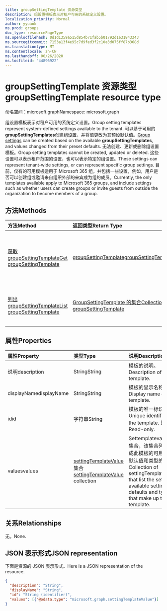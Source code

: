 ```yaml
---
title: groupSettingTemplate 资源类型
description: 组设置模板表示对租户可用的系统定义设置。
localization_priority: Normal
author: yyuank
ms.prod: groups
doc_type: resourcePageType
ms.openlocfilehash: 0d1d1359a515d854b71fab5b01792d1e31843343
ms.sourcegitcommit: 7153a13f4e95c7d9fed3f2c10a3d075ff87b368d
ms.translationtype: MT
ms.contentlocale: zh-CN
ms.lasthandoff: 06/26/2020
ms.locfileid: "44896922"
---
```

# <a name="groupsettingtemplate-resource-type"></a><span data-ttu-id="d7290-103">groupSettingTemplate 资源类型</span><span class="sxs-lookup"><span data-stu-id="d7290-103">groupSettingTemplate resource type</span></span>

<span data-ttu-id="d7290-104">命名空间：microsoft.graph</span><span class="sxs-lookup"><span data-stu-id="d7290-104">Namespace: microsoft.graph</span></span>

<span data-ttu-id="d7290-105">组设置模板表示对租户可用的系统定义设置。</span><span class="sxs-lookup"><span data-stu-id="d7290-105">Group setting templates represent system-defined settings available to the tenant.</span></span> <span data-ttu-id="d7290-106">可以基于可用的**groupSettingTemplates**创建[组设置](groupsetting.md)，并将值更改为其预设默认值。</span><span class="sxs-lookup"><span data-stu-id="d7290-106">[Group settings](groupsetting.md) can be created based on the available **groupSettingTemplates**, and values changed from their preset defaults.</span></span> <span data-ttu-id="d7290-107">无法创建、更新或删除组设置模板。</span><span class="sxs-lookup"><span data-stu-id="d7290-107">Group setting templates cannot be created, updated or deleted.</span></span> <span data-ttu-id="d7290-108">这些设置可以表示租户范围的设置，也可以表示特定的组设置。</span><span class="sxs-lookup"><span data-stu-id="d7290-108">These settings can represent tenant-wide settings, or can represent specific group settings.</span></span> <span data-ttu-id="d7290-109">目前，仅有的可用模板适用于 Microsoft 365 组，并包括一些设置，例如，用户是否可以创建组或邀请来自组织外部的来宾成为组的成员。</span><span class="sxs-lookup"><span data-stu-id="d7290-109">Currently, the only templates available apply to Microsoft 365 groups, and include settings such as whether users can create groups or invite guests from outside the organization to become members of a group.</span></span>

## <a name="methods"></a><span data-ttu-id="d7290-110">方法</span><span class="sxs-lookup"><span data-stu-id="d7290-110">Methods</span></span>

| <span data-ttu-id="d7290-111">方法</span><span class="sxs-lookup"><span data-stu-id="d7290-111">Method</span></span> | <span data-ttu-id="d7290-112">返回类型</span><span class="sxs-lookup"><span data-stu-id="d7290-112">Return Type</span></span> | <span data-ttu-id="d7290-113">说明</span><span class="sxs-lookup"><span data-stu-id="d7290-113">Description</span></span> |
|:---------------|:--------|:----------|
|[<span data-ttu-id="d7290-114">获取 groupSettingTemplate</span><span class="sxs-lookup"><span data-stu-id="d7290-114">Get groupSettingTemplate</span></span>](../api/groupsettingtemplate-get.md) | [<span data-ttu-id="d7290-115">groupSettingTemplate</span><span class="sxs-lookup"><span data-stu-id="d7290-115">groupSettingTemplate</span></span>](groupsettingtemplate.md) | <span data-ttu-id="d7290-116">读取某个系统定义的 groupSettingTemplate 对象的特定属性。</span><span class="sxs-lookup"><span data-stu-id="d7290-116">Read the specific properties of one of the system defined groupSettingTemplate objects.</span></span> |
|[<span data-ttu-id="d7290-117">列出 groupSettingTemplate</span><span class="sxs-lookup"><span data-stu-id="d7290-117">List groupSettingTemplate</span></span>](../api/groupsettingtemplate-list.md) | [<span data-ttu-id="d7290-118">GroupSettingTemplate 的集合</span><span class="sxs-lookup"><span data-stu-id="d7290-118">Collection of groupSettingTemplate</span></span>](groupsettingtemplate.md) |<span data-ttu-id="d7290-119">列出所有系统定义的 groupSettingTemplate 对象。</span><span class="sxs-lookup"><span data-stu-id="d7290-119">List all of the system defined groupSettingTemplate objects.</span></span>|

## <a name="properties"></a><span data-ttu-id="d7290-120">属性</span><span class="sxs-lookup"><span data-stu-id="d7290-120">Properties</span></span>

| <span data-ttu-id="d7290-121">属性</span><span class="sxs-lookup"><span data-stu-id="d7290-121">Property</span></span> | <span data-ttu-id="d7290-122">类型</span><span class="sxs-lookup"><span data-stu-id="d7290-122">Type</span></span> | <span data-ttu-id="d7290-123">说明</span><span class="sxs-lookup"><span data-stu-id="d7290-123">Description</span></span> |
|:---------------|:--------|:----------|
|<span data-ttu-id="d7290-124">说明</span><span class="sxs-lookup"><span data-stu-id="d7290-124">description</span></span>|<span data-ttu-id="d7290-125">String</span><span class="sxs-lookup"><span data-stu-id="d7290-125">String</span></span>| <span data-ttu-id="d7290-126">模板的说明。</span><span class="sxs-lookup"><span data-stu-id="d7290-126">Description of the template.</span></span> |
|<span data-ttu-id="d7290-127">displayName</span><span class="sxs-lookup"><span data-stu-id="d7290-127">displayName</span></span>|<span data-ttu-id="d7290-128">String</span><span class="sxs-lookup"><span data-stu-id="d7290-128">String</span></span>| <span data-ttu-id="d7290-129">模板的显示名称。</span><span class="sxs-lookup"><span data-stu-id="d7290-129">Display name of the template.</span></span> |
|<span data-ttu-id="d7290-130">id</span><span class="sxs-lookup"><span data-stu-id="d7290-130">id</span></span>|<span data-ttu-id="d7290-131">字符串</span><span class="sxs-lookup"><span data-stu-id="d7290-131">String</span></span>| <span data-ttu-id="d7290-132">模板的唯一标识符。</span><span class="sxs-lookup"><span data-stu-id="d7290-132">Unique identifier for the template.</span></span> <span data-ttu-id="d7290-133">只读。</span><span class="sxs-lookup"><span data-stu-id="d7290-133">Read-only.</span></span>|
|<span data-ttu-id="d7290-134">values</span><span class="sxs-lookup"><span data-stu-id="d7290-134">values</span></span>|<span data-ttu-id="d7290-135">[settingTemplateValue](settingtemplatevalue.md)集合</span><span class="sxs-lookup"><span data-stu-id="d7290-135">[settingTemplateValue](settingtemplatevalue.md) collection</span></span>| <span data-ttu-id="d7290-136">Settemplatevalues 的集合，该集合列出了组成此模板的可用设置、默认值和类型的集合。</span><span class="sxs-lookup"><span data-stu-id="d7290-136">Collection of settingTemplateValues that list the set of available settings, defaults and types that make up this template.</span></span> |

## <a name="relationships"></a><span data-ttu-id="d7290-137">关系</span><span class="sxs-lookup"><span data-stu-id="d7290-137">Relationships</span></span>

<span data-ttu-id="d7290-138">无。</span><span class="sxs-lookup"><span data-stu-id="d7290-138">None.</span></span>


## <a name="json-representation"></a><span data-ttu-id="d7290-139">JSON 表示形式</span><span class="sxs-lookup"><span data-stu-id="d7290-139">JSON representation</span></span>

<span data-ttu-id="d7290-140">下面是资源的 JSON 表示形式。</span><span class="sxs-lookup"><span data-stu-id="d7290-140">Here is a JSON representation of the resource.</span></span>

<!--{
  "blockType": "resource",
  "openType": true,
  "optionalProperties": [],
  "keyProperty": "id",
  "baseType": "microsoft.graph.directoryObject",
  "@odata.type": "microsoft.graph.groupSettingTemplate"
}-->

```json
{
  "description": "String",
  "displayName": "String",
  "id": "String (identifier)",
  "values": [{"@odata.type": "microsoft.graph.settingTemplateValue"}]
}

```


<!-- uuid: 8fcb5dbc-d5aa-4681-8e31-b001d5168d79
2015-10-25 14:57:30 UTC -->
<!-- {
  "type": "#page.annotation",
  "description": "groupSettingTemplate resource",
  "keywords": "",
  "section": "documentation",
  "tocPath": ""
}-->
